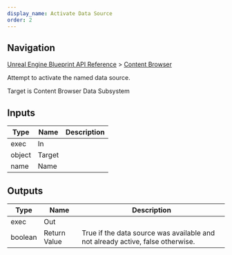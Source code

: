 ```yaml
---
display_name: Activate Data Source
order: 2
---
```

## Navigation

[Unreal Engine Blueprint API Reference](https://dev.epicgames.com/documentation/en-us/unreal-engine/BlueprintAPI) > [Content Browser](https://dev.epicgames.com/documentation/en-us/unreal-engine/BlueprintAPI/ContentBrowser)

Attempt to activate the named data source.

Target is Content Browser Data Subsystem

## Inputs

| Type | Name | Description |
| --- | --- | --- |
| exec | In |  |
| object | Target |  |
| name | Name |  |

## Outputs

| Type | Name | Description |
| --- | --- | --- |
| exec | Out |  |
| boolean | Return Value | True if the data source was available and not already active, false otherwise. |
